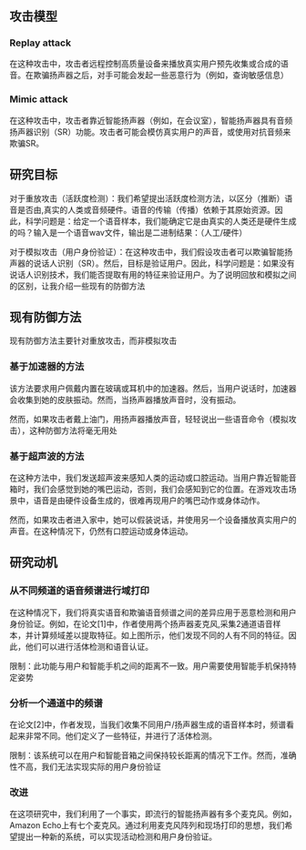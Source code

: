 #

## 攻击模型

### Replay attack
在这种攻击中，攻击者远程控制高质量设备来播放真实用户预先收集或合成的语音。在欺骗扬声器之后，对手可能会发起一些恶意行为（例如，查询敏感信息）

### Mimic attack
在这种攻击中，攻击者靠近智能扬声器（例如，在会议室），智能扬声器具有音频扬声器识别（SR）功能。攻击者可能会模仿真实用户的声音，或使用对抗音频来欺骗SR。

## 研究目标

对于重放攻击（活跃度检测）：我们希望提出活跃度检测方法，以区分（推断）语音是否由,真实的人类或音频硬件。语音的传输（传播）依赖于其原始资源。因此，科学问题是：给定一个语音样本，我们能确定它是由真实的人类还是硬件生成的吗？输入是一个语音wav文件，输出是二进制结果：（人工/硬件）

对于模拟攻击（用户身份验证）：在这种攻击中，我们假设攻击者可以欺骗智能扬声器的说话人识别（SR）。然后，目标是验证用户。因此，科学问题是：如果没有说话人识别技术，我们能否提取有用的特征来验证用户。为了说明回放和模拟之间的区别，让我介绍一些现有的防御方法

## 现有防御方法

现有防御方法主要针对重放攻击，而非模拟攻击

### 基于加速器的方法
该方法要求用户佩戴内置在玻璃或耳机中的加速器。然后，当用户说话时，加速器会收集到她的皮肤振动。然而，当扬声器播放声音时，没有振动。

然而，如果攻击者戴上油门，用扬声器播放声音，轻轻说出一些语音命令（模拟攻击），这种防御方法将毫无用处


### 基于超声波的方法

在这种方法中，我们发送超声波来感知人类的运动或口腔运动。当用户靠近智能音箱时，我们会感觉到她的嘴巴运动，否则，我们会感知到它的位置。在游戏攻击场景中，语音是由硬件设备生成的，很难再现用户的嘴巴动作或身体动作。

然而，如果攻击者进入家中，她可以假装说话，并使用另一个设备播放真实用户的声音。在这种情况下，仍然有口腔运动或身体运动。


## 研究动机

### 从不同频道的语音频谱进行域打印

在这种情况下，我们将真实语音和欺骗语音频谱之间的差异应用于恶意检测和用户身份验证。例如，在论文[1]中，作者使用两个扬声器麦克风,采集2通道语音样本，并计算频域差以提取特征。如上图所示，他们发现不同的人有不同的特征。因此，他们可以进行活体检测和语音认证。

限制：此功能与用户和智能手机之间的距离不一致。用户需要使用智能手机保持特定姿势

### 分析一个通道中的频谱
在论文[2]中，作者发现，当我们收集不同用户/扬声器生成的语音样本时，频谱看起来非常不同。他们定义了一些特征，并进行了活体检测。

限制：该系统可以在用户和智能音箱之间保持较长距离的情况下工作。然而，准确性不高，我们无法实现实际的用户身份验证

### 改进

在这项研究中，我们利用了一个事实，即流行的智能扬声器有多个麦克风。例如，Amazon Echo上有七个麦克风。通过利用麦克风阵列和现场打印的思想，我们希望提出一种新的系统，可以实现活动检测和用户身份验证。